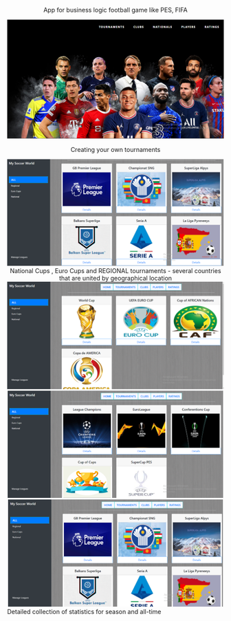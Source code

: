 <div>
    <p align="center">
        App for business logic football game like PES, FIFA
    </p>
        <img src="https://github.com/GevGrig007/MySoccerWorld/blob/master/wwwroot/images/readme/main.png" />
</div>
<div>
    <p align="center">
        Creating your own tournaments
    </p>
        <img src="https://github.com/GevGrig007/MySoccerWorld/blob/master/wwwroot/images/readme/tournaments.png" />
</div>
<div align="center">
        National Cups , Euro Cups and REGIONAL tournaments - several countries that are united by geographical location 
        <div>
             <img src="https://github.com/GevGrig007/MySoccerWorld/blob/master/wwwroot/images/readme/nationaltournaments.png" widht="250" height="250" />
             <img src="https://github.com/GevGrig007/MySoccerWorld/blob/master/wwwroot/images/readme/eurocups.png" widht="250" height="250" />
             <img src="https://github.com/GevGrig007/MySoccerWorld/blob/master/wwwroot/images/readme/regional.png"  widht="250" height="250"/>
        </div>
</div>
<div>
        Detailed collection of statistics for season and all-time
</div>
